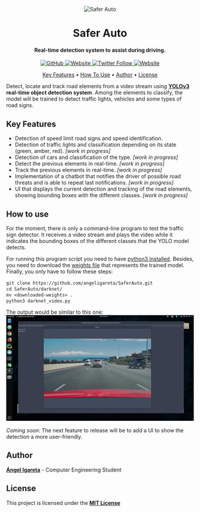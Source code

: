 <p align="center">
  <img height="150" width="150" src="https://saferautohome.files.wordpress.com/2019/03/logo-saferauto.jpg?w=1400&h=9999" alt="Safer Auto">  
</p>
<h1 align="center">Safer Auto</h1>
<h4 align="center">Real-time detection system to assist during driving. </h4>

<p align="center">
  <a href="https://github.com/angeligareta/SaferAuto/blob/master/LICENSE">
    <img alt="GitHub" src="https://img.shields.io/github/license/angeligareta/SaferAuto.svg?style=for-the-badge">
  </a>
  <a href="https://saferauto.home.blog/">
    <img alt="Website" src="https://img.shields.io/website/https/saferauto.home.blog.svg?style=for-the-badge">
  </a>
  <a href="https://twitter.com/SaferAuto">
    <img alt="Twitter Follow" src="https://img.shields.io/twitter/follow/SaferAuto.svg?style=for-the-badge">
  </a>
  <a href="https://github.com/ellerbrock/open-source-badges/">
    <img alt="Website" src="https://badges.frapsoft.com/os/v1/open-source-175x29.png?v=103">
  </a>
</p>


<p align="center">
  <a href="#key-features">Key Features</a> •
  <a href="#how-to-use">How To Use</a> •
  <a href="#author">Author</a> •
  <a href="#license">License</a>
</p>

Detect, locate and track road elements from a video stream using **[YOLOv3](https://pjreddie.com/darknet/yolo/) real-time object detection system**. Among the elements to classify, the model will be trained to detect traffic lights, vehicles and some types of road signs.

## Key Features
* Detection of speed limit road signs and speed identification.
* Detection of traffic lights and classification depending on its state (green, amber, red). *[work in progress]*
* Detection of cars and classification of the type. *[work in progress]*
* Detect the previous elements in real-time. *[work in progress]*
* Track the previous elements in real-time. *[work in progress]*
* Implementation of a chatbot that notifies the driver of possible road threats and is able to repeat last notifications. *[work in progress]*
* UI that displays the current detection and tracking of the road elements, showing bounding boxes with the different classes. *[work in progress]*

## How to use
For the moment, there is only a command-line program to test the traffic sign detector. It receives a video stream and plays the video while it indicates the bounding boxes of the different classes that the YOLO model detects. 

For running this program script you need to have [python3 installed](https://www.python.org/downloads/). Besides, you need to download the [weights file](https://drive.google.com/uc?export=download&confirm=Yp2w&id=1Ddvmwn9WcB__jocW70piDeWzyvGbqUP5) that represents the trained model. Finally, you only have to follow these steps:
```
git clone https://github.com/angeligareta/SaferAuto.git
cd SaferAuto/darknet/
mv <downloaded-weights> .
python3 darknet_video.py
```
The output would be similar to this one:
![First detection Safer Auto](first-detection-saferauto.gif)

*Coming soon*: The next feature to release will be to add a UI to show the detection a more user-friendly.

## Author
[**Ángel Igareta**](https://github.com/angeligareta) - Computer Engineering Student

## License
This project is licensed under the **[MIT License](LICENSE)**
